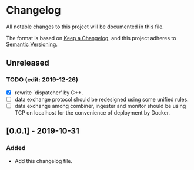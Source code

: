 # Changelog

All notable changes to this project will be documented in this file.

The format is based on [Keep a Changelog](https://keepachangelog.com/en/1.0.0/),
and this project adheres to [Semantic Versioning](https://semver.org/spec/v2.0.0.html).

## Unreleased

### TODO (edit: 2019-12-26)

- [x] rewrite `dispatcher' by C++.
- [ ] data exchange protocol should be redesigned using some unified rules.
- [ ] data exchange among combiner, ingester and monitor should be using TCP on localhost for the convenience of deployment by Docker.

## [0.0.1] - 2019-10-31

### Added

- Add this changelog file.
